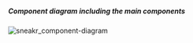 
##### Component diagram including the main components
![sneakr_component-diagram](https://user-images.githubusercontent.com/65340138/91661475-9ca53980-eadc-11ea-8871-8bab465361b6.png)
